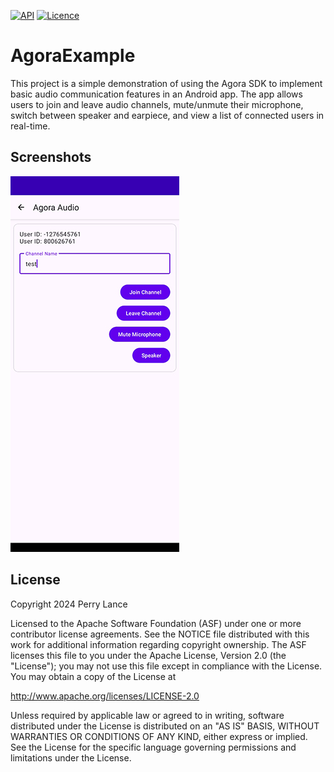 [![API](https://img.shields.io/badge/API-24%2B-brightgreen.svg?style=flat)](https://android-arsenal.com/api?level=24)
[![Licence](https://img.shields.io/badge/Licence-Apache2-blue.svg)](http://www.apache.org/licenses/LICENSE-2.0)

AgoraExample
==============

This project is a simple demonstration of using the Agora SDK to implement basic audio communication features in an Android app. The app allows users to join and leave audio channels, mute/unmute their microphone, switch between speaker and earpiece, and view a list of connected users in real-time.

Screenshots
-----------

![One](/screenshots/one.jpg)

License
-------

Copyright 2024 Perry Lance

Licensed to the Apache Software Foundation (ASF) under one or more contributor
license agreements.  See the NOTICE file distributed with this work for
additional information regarding copyright ownership.  The ASF licenses this
file to you under the Apache License, Version 2.0 (the "License"); you may not
use this file except in compliance with the License.  You may obtain a copy of
the License at

http://www.apache.org/licenses/LICENSE-2.0

Unless required by applicable law or agreed to in writing, software
distributed under the License is distributed on an "AS IS" BASIS, WITHOUT
WARRANTIES OR CONDITIONS OF ANY KIND, either express or implied.  See the
License for the specific language governing permissions and limitations under
the License.
